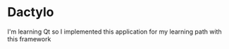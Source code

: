 # Dactylo
I'm learning Qt so I implemented this application for my learning path with this framework
